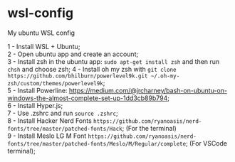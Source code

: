 # wsl-config
My ubuntu WSL config

1 - Install WSL + Ubuntu;  
2 - Open ubuntu app and create an account;  
3 - Install zsh in the ubuntu app: ```sudo apt-get install zsh``` and then run ```chsh``` and choose zsh;
4 - Install oh my zsh with ```git clone https://github.com/bhilburn/powerlevel9k.git ~/.oh-my-zsh/custom/themes/powerlevel9k```;  
5 - Install Powerline: https://medium.com/@jrcharney/bash-on-ubuntu-on-windows-the-almost-complete-set-up-1dd3cb89b794;  
6 - Install Hyper.js;  
7 - Use .zshrc and run ```source .zshrc```;  
8 - Install Hacker Nerd Fonts ```https://github.com/ryanoasis/nerd-fonts/tree/master/patched-fonts/Hack```; (For the terminal)  
9 - Install Meslo LG M Font ```https://github.com/ryanoasis/nerd-fonts/tree/master/patched-fonts/Meslo/M/Regular/complete```; (For VSCode terminal);  
